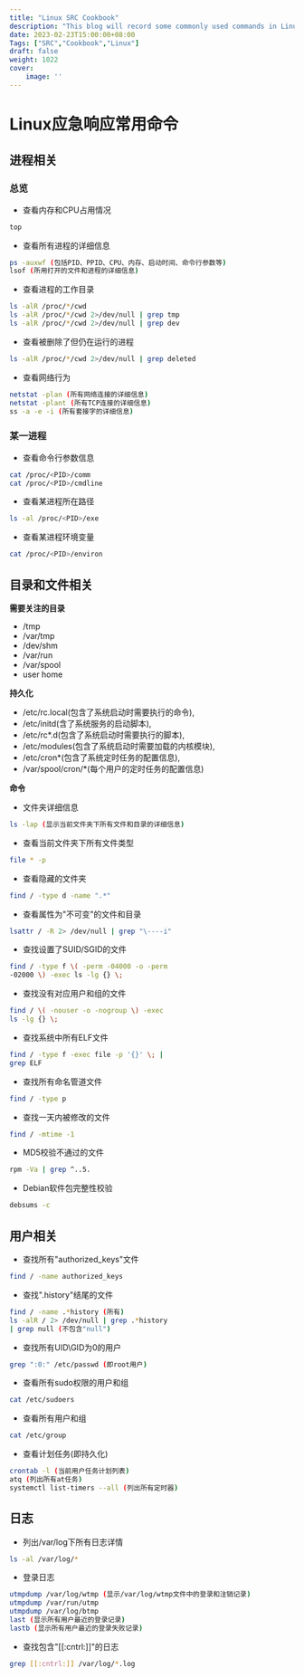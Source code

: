 ```yaml
---
title: "Linux SRC Cookbook"
description: "This blog will record some commonly used commands in Linux src"
date: 2023-02-23T15:00:00+08:00
Tags: ["SRC","Cookbook","Linux"]
draft: false
weight: 1022
cover: 
    image: ''
---
```


# Linux应急响应常用命令
## 进程相关
### 总览  
- 查看内存和CPU占用情况
```sh
top
```
- 查看所有进程的详细信息
```sh
ps -auxwf (包括PID、PPID、CPU、内存、启动时间、命令行参数等)
lsof (所用打开的文件和进程的详细信息)
```
- 查看进程的工作目录
```sh
ls -alR /proc/*/cwd
ls -alR /proc/*/cwd 2>/dev/null | grep tmp
ls -alR /proc/*/cwd 2>/dev/null | grep dev
```
- 查看被删除了但仍在运行的进程
```sh
ls -alR /proc/*/cwd 2>/dev/null | grep deleted
```
- 查看网络行为
```sh
netstat -plan (所有网络连接的详细信息)
netstat -plant (所有TCP连接的详细信息)
ss -a -e -i (所有套接字的详细信息)
```
### 某一进程
- 查看命令行参数信息
```sh
cat /proc/<PID>/comm
cat /proc/<PID>/cmdline
```
- 查看某进程所在路径
```sh
ls -al /proc/<PID>/exe
```
- 查看某进程环境变量
```sh
cat /proc/<PID>/environ
```
## 目录和文件相关  
**需要关注的目录**  
- /tmp
- /var/tmp
- /dev/shm
- /var/run
- /var/spool
- user home  

**持久化**
- /etc/rc.local(包含了系统启动时需要执行的命令), 
- /etc/initd(含了系统服务的启动脚本), 
- /etc/rc*.d(包含了系统启动时需要执行的脚本), 
- /etc/modules(包含了系统启动时需要加载的内核模块), 
- /etc/cron*(包含了系统定时任务的配置信息), 
- /var/spool/cron/*(每个用户的定时任务的配置信息)  

**命令**
- 文件夹详细信息
```bash
ls -lap (显示当前文件夹下所有文件和目录的详细信息)
```
- 查看当前文件夹下所有文件类型
```bash
file * -p
```
- 查看隐藏的文件夹
```bash
find / -type d -name ".*"
```
- 查看属性为"不可变"的文件和目录
```bash
lsattr / -R 2> /dev/null | grep "\----i"
```
- 查找设置了SUID/SGID的文件
```bash
find / -type f \( -perm -04000 -o -perm 
-02000 \) -exec ls -lg {} \; 
```
- 查找没有对应用户和组的文件
```bash
find / \( -nouser -o -nogroup \) -exec 
ls -lg {} \;
```
- 查找系统中所有ELF文件
```bash
find / -type f -exec file -p '{}' \; | 
grep ELF
```
- 查找所有命名管道文件
```bash
find / -type p
```
- 查找一天内被修改的文件
```bash 
find / -mtime -1
```
- MD5校验不通过的文件
```bash
rpm -Va | grep ^..5.
```
- Debian软件包完整性校验
```bash
debsums -c
```
## 用户相关  
- 查找所有"authorized_keys"文件
```bash
find / -name authorized_keys
```
- 查找".history"结尾的文件
```bash
find / -name .*history (所有)
ls -alR / 2> /dev/null | grep .*history 
| grep null (不包含"null")
```
- 查找所有UID\GID为0的用户
```bash
grep ":0:" /etc/passwd (即root用户)
```
- 查看所有sudo权限的用户和组
```bash
cat /etc/sudoers
```
- 查看所有用户和组
```bash
cat /etc/group
```
- 查看计划任务(即持久化)
```bash
crontab -l (当前用户任务计划列表)
atq (列出所有at任务)
systemctl list-timers --all (列出所有定时器)
```
## 日志
- 列出/var/log下所有日志详情
```bash
ls -al /var/log/*
```
- 登录日志
```bash
utmpdump /var/log/wtmp (显示/var/log/wtmp文件中的登录和注销记录)
utmpdump /var/run/utmp 
utmpdump /var/log/btmp
last (显示所有用户最近的登录记录)
lastb (显示所有用户最近的登录失败记录)
```
- 查找包含"[[:cntrl:]]"的日志
```bash
grep [[:cntrl:]] /var/log/*.log
```


